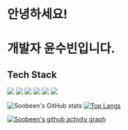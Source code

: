 

<!--
**kumsil1006/kumsil1006** is a ✨ _special_ ✨ repository because its `README.md` (this file) appears on your GitHub profile.

Here are some ideas to get you started:

- 🔭 I’m currently working on ...
- 🌱 I’m currently learning ...
- 👯 I’m looking to collaborate on ...
- 🤔 I’m looking for help with ...
- 💬 Ask me about ...
- 📫 How to reach me: ...
- 😄 Pronouns: ...
- ⚡ Fun fact: ...
-->

# 안녕하세요!
# 개발자 윤수빈입니다.

## Tech Stack
<img src="https://img.shields.io/badge/HTML5-E34F26?style=flat-square&logo=HTML5&logoColor=white"/></a>
<img src="https://img.shields.io/badge/CSS3-1572B6?style=flat-square&logo=CSS3&logoColor=white"/></a>
<img src="https://img.shields.io/badge/JavaScript-F7DF1E?style=flat-square&logo=JavaScript&logoColor=white"/></a>
<img src="https://img.shields.io/badge/VueJS-F7DF1E?style=flat-square&logo=VueJS&logoColor=white"/></a>
<img src="https://img.shields.io/badge/Node.js-339933?style=flat-square&logo=Node.js&logoColor=white"/></a>
<img src="https://img.shields.io/badge/#6DB33F?style=flat-square&logo=Spring&logoColor=white"/></a>
<!--
![header](https://capsule-render.vercel.app/api?type=transparent&color=auto&height=300&section=header&text=Soobeen%20Yoon&fontSize=90)-->

![Soobeen's GitHub stats](https://github-readme-stats.vercel.app/api?username=kumsil1006&show_icons=true&theme=nord) [![Top Langs](https://github-readme-stats.vercel.app/api/top-langs/?username=anuraghazra&theme=nord)](https://github.com/anuraghazra/github-readme-stats)

[![Soobeen's github activity graph](https://activity-graph.herokuapp.com/graph?username=kumsil1006&theme=nord)](https://github.com/ashutosh00710/github-readme-activity-graph)
